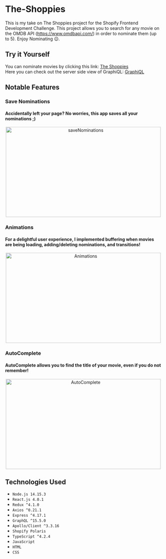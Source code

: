 # The-Shoppies
This is my take on The Shoppies project for the Shopify Frontend Development Challenge. This project allows you to search for any movie on the OMDB API (https://www.omdbapi.com/) in order to nominate them (up to 5). Enjoy Nominating 😉.

## Try it Yourself
You can nominate movies by clicking this link: [The Shoppies](https://theshopifyshoppies.web.app/) <br/>
Here you can check out the server side view of GraphiQL: [GraphiQL](https://shoppies-nomination.herokuapp.com/graphql)

## Notable Features 

### Save Nominations 
#### Accidentally left your page? No worries, this app saves all your nominations ;)
<p align="center">
  <img src="media/SaveNominations.gif" alt="saveNominations" width="500" height="290"/>
</p>

### Animations
#### For a delightful user experience, I implemented buffering when movies are being loading, adding/deleting nominations, and transitions!
<p align="center">
  <img src="media/Animation.gif" alt="Animations" width="500" height="290"/>
</p>

### AutoComplete
#### AutoComplete allows you to find the title of your movie, even if you do not remember!
<p align="center">
  <img src="media/AutoComplete.gif" alt="AutoComplete" width="500" height="290"/>
</p>

## Technologies Used
- `Node.js 14.15.3`
- `React.js 4.0.1`
- `Redux ^4.1.0`
- `Axios ^0.21.1`
- `Express ^4.17.1`
- `GraphQL ^15.5.0`
- `Apollo/Client ^3.3.16`
- `Shopify Polaris`
- `TypeScript ^4.2.4`
- `JavaScript`
- `HTML`
- `CSS`
